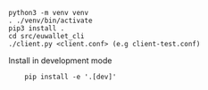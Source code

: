     python3 -m venv venv
    . ./venv/bin/activate
    pip3 install .
    cd src/euwallet_cli
    ./client.py <client.conf> (e.g client-test.conf)



Install in development mode
        
        pip install -e '.[dev]' 
 


